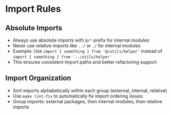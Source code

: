 # Import Rules

## Absolute Imports

- Always use absolute imports with `@/*` prefix for internal modules
- Never use relative imports like `../` or `./` for internal modules
- Example: Use `import { something } from '@/utils/helper'` instead of `import { something } from '../utils/helper'`
- This ensures consistent import paths and better refactoring support

## Import Organization

- Sort imports alphabetically within each group (external, internal, relative)
- Use `make lint-fix` to automatically fix import ordering issues
- Group imports: external packages, then internal modules, then relative imports
